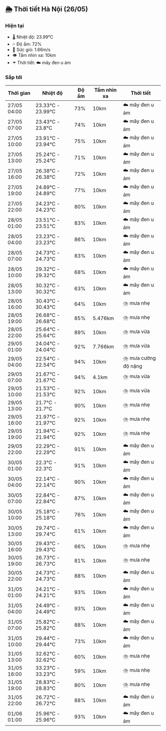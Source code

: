 ## 🌦️ Thời tiết Hà Nội (26/05)

### Hiện tại

- 🌡️ Nhiệt độ: 23.99℃
- 💦 Độ ẩm: 72%
- 💨 Sức gió: 1.66m/s
- 👁️ Tầm nhìn xa: 10km
- ☂️ Thời tiết: ☁️ mây đen u ám

### Sắp tới

| Thời gian | Nhiệt độ | Độ ẩm | Tầm nhìn xa | Thời tiết |
| --- | --- | --- | --- | --- |
| 27/05 04:00 | 23.33℃ - 23.99℃ | 73% | 10km | ☁️ mây đen u ám |
| 27/05 07:00 | 23.43℃ - 23.8℃ | 74% | 10km | ☁️ mây đen u ám |
| 27/05 10:00 | 23.91℃ - 23.94℃ | 75% | 10km | ☁️ mây đen u ám |
| 27/05 13:00 | 25.24℃ - 25.24℃ | 71% | 10km | ☁️ mây đen u ám |
| 27/05 16:00 | 26.38℃ - 26.38℃ | 72% | 10km | ☁️ mây đen u ám |
| 27/05 19:00 | 24.89℃ - 24.89℃ | 77% | 10km | ☁️ mây đen u ám |
| 27/05 22:00 | 24.23℃ - 24.23℃ | 80% | 10km | ☁️ mây đen u ám |
| 28/05 01:00 | 23.51℃ - 23.51℃ | 83% | 10km | ☁️ mây đen u ám |
| 28/05 04:00 | 23.23℃ - 23.23℃ | 86% | 10km | ☁️ mây đen u ám |
| 28/05 07:00 | 24.73℃ - 24.73℃ | 83% | 10km | ☁️ mây đen u ám |
| 28/05 10:00 | 29.32℃ - 29.32℃ | 68% | 10km | ☁️ mây đen u ám |
| 28/05 13:00 | 30.32℃ - 30.32℃ | 63% | 10km | ☁️ mây đen u ám |
| 28/05 16:00 | 30.43℃ - 30.43℃ | 64% | 10km | ⛈️ mưa nhẹ |
| 28/05 19:00 | 26.68℃ - 26.68℃ | 85% | 5.476km | ⛈️ mưa nhẹ |
| 28/05 22:00 | 25.64℃ - 25.64℃ | 89% | 10km | ⛈️ mưa vừa |
| 29/05 01:00 | 24.04℃ - 24.04℃ | 92% | 7.766km | ⛈️ mưa vừa |
| 29/05 04:00 | 22.54℃ - 22.54℃ | 94% | 10km | ⛈️ mưa cường độ nặng |
| 29/05 07:00 | 21.67℃ - 21.67℃ | 94% | 4.1km | ⛈️ mưa vừa |
| 29/05 10:00 | 21.53℃ - 21.53℃ | 92% | 10km | ⛈️ mưa vừa |
| 29/05 13:00 | 21.7℃ - 21.7℃ | 90% | 10km | ⛈️ mưa nhẹ |
| 29/05 16:00 | 21.97℃ - 21.97℃ | 92% | 10km | ⛈️ mưa nhẹ |
| 29/05 19:00 | 21.94℃ - 21.94℃ | 92% | 10km | ⛈️ mưa nhẹ |
| 29/05 22:00 | 22.29℃ - 22.29℃ | 91% | 10km | ☁️ mây đen u ám |
| 30/05 01:00 | 22.3℃ - 22.3℃ | 91% | 10km | ☁️ mây đen u ám |
| 30/05 04:00 | 22.14℃ - 22.14℃ | 90% | 10km | ☁️ mây đen u ám |
| 30/05 07:00 | 22.84℃ - 22.84℃ | 87% | 10km | ☁️ mây đen u ám |
| 30/05 10:00 | 25.18℃ - 25.18℃ | 76% | 10km | ☁️ mây đen u ám |
| 30/05 13:00 | 29.74℃ - 29.74℃ | 61% | 10km | ☁️ mây đen u ám |
| 30/05 16:00 | 29.43℃ - 29.43℃ | 66% | 10km | ⛈️ mưa nhẹ |
| 30/05 19:00 | 26.73℃ - 26.73℃ | 81% | 10km | ⛈️ mưa nhẹ |
| 30/05 22:00 | 24.73℃ - 24.73℃ | 88% | 10km | ☁️ mây đen u ám |
| 31/05 01:00 | 24.21℃ - 24.21℃ | 93% | 10km | ☁️ mây đen u ám |
| 31/05 04:00 | 24.49℃ - 24.49℃ | 93% | 10km | ☁️ mây đen u ám |
| 31/05 07:00 | 25.82℃ - 25.82℃ | 88% | 10km | ☁️ mây đen u ám |
| 31/05 10:00 | 29.44℃ - 29.44℃ | 73% | 10km | ☁️ mây đen u ám |
| 31/05 13:00 | 32.62℃ - 32.62℃ | 60% | 10km | ⛈️ mưa nhẹ |
| 31/05 16:00 | 33.23℃ - 33.23℃ | 59% | 10km | ⛈️ mưa nhẹ |
| 31/05 19:00 | 28.83℃ - 28.83℃ | 80% | 10km | ⛈️ mưa nhẹ |
| 31/05 22:00 | 26.72℃ - 26.72℃ | 88% | 10km | ☁️ mây đen u ám |
| 01/06 01:00 | 25.96℃ - 25.96℃ | 93% | 10km | ☁️ mây đen u ám |
